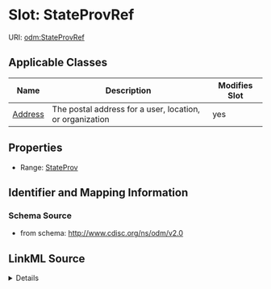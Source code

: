 # Slot: StateProvRef

URI: [odm:StateProvRef](http://www.cdisc.org/ns/odm/v2.0/StateProvRef)



<!-- no inheritance hierarchy -->




## Applicable Classes

| Name | Description | Modifies Slot |
| --- | --- | --- |
[Address](Address.md) | The postal address for a user, location, or organization |  yes  |







## Properties

* Range: [StateProv](StateProv.md)





## Identifier and Mapping Information







### Schema Source


* from schema: http://www.cdisc.org/ns/odm/v2.0




## LinkML Source

<details>
```yaml
name: StateProvRef
from_schema: http://www.cdisc.org/ns/odm/v2.0
rank: 1000
identifier: false
alias: StateProvRef
domain_of:
- Address
range: StateProv

```
</details>
